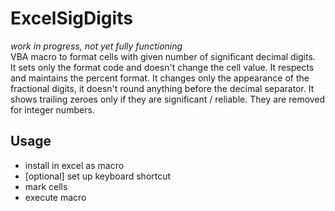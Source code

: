 # ExcelSigDigits
*work in progress, not yet fully functioning*  
VBA macro to format cells with given number of significant decimal digits.  
It sets only the format code and doesn't change the cell value. 
It respects and maintains the percent format. 
It changes only the appearance of the fractional digits, it doesn't round anything before the decimal separator. 
It shows trailing zeroes only if they are significant / reliable. They are removed for integer numbers.

## Usage
- install in excel as macro
- [optional] set up keyboard shortcut
- mark cells
- execute macro
